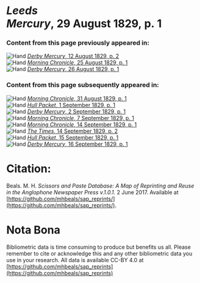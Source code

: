 # *Leeds Mercury*, 29 August 1829, p. 1  
  
### Content from this page previously appeared in:  
![Hand](http://scissorsandpaste.net/wp-content/uploads/2017/06/smallhandpointer.png) [*Derby Mercury*, 12 August 1829, p. 2](https://mhbeals.github.io/sap_html/Derby-Mercury/Derby-Mercury-12-August-1829-p-2)  
![Hand](http://scissorsandpaste.net/wp-content/uploads/2017/06/smallhandpointer.png) [*Morning Chronicle*, 25 August 1829, p. 1](https://mhbeals.github.io/sap_html/Morning-Chronicle/Morning-Chronicle-25-August-1829-p-1)  
![Hand](http://scissorsandpaste.net/wp-content/uploads/2017/06/smallhandpointer.png) [*Derby Mercury*, 26 August 1829, p. 1](https://mhbeals.github.io/sap_html/Derby-Mercury/Derby-Mercury-26-August-1829-p-1)  
  
### Content from this page subsequently appeared in:  
![Hand](http://scissorsandpaste.net/wp-content/uploads/2017/06/smallhandpointer.png) [*Morning Chronicle*, 31 August 1829, p. 1](https://mhbeals.github.io/sap_html/Morning-Chronicle/Morning-Chronicle-31-August-1829-p-1)  
![Hand](http://scissorsandpaste.net/wp-content/uploads/2017/06/smallhandpointer.png) [*Hull Packet*, 1 September 1829, p. 1](https://mhbeals.github.io/sap_html/Hull-Packet/Hull-Packet-1-September-1829-p-1)  
![Hand](http://scissorsandpaste.net/wp-content/uploads/2017/06/smallhandpointer.png) [*Derby Mercury*, 2 September 1829, p. 1](https://mhbeals.github.io/sap_html/Derby-Mercury/Derby-Mercury-2-September-1829-p-1)  
![Hand](http://scissorsandpaste.net/wp-content/uploads/2017/06/smallhandpointer.png) [*Morning Chronicle*, 7 September 1829, p. 1](https://mhbeals.github.io/sap_html/Morning-Chronicle/Morning-Chronicle-7-September-1829-p-1)  
![Hand](http://scissorsandpaste.net/wp-content/uploads/2017/06/smallhandpointer.png) [*Morning Chronicle*, 14 September 1829, p. 1](https://mhbeals.github.io/sap_html/Morning-Chronicle/Morning-Chronicle-14-September-1829-p-1)  
![Hand](http://scissorsandpaste.net/wp-content/uploads/2017/06/smallhandpointer.png) [*The Times*, 14 September 1829, p. 2](https://mhbeals.github.io/sap_html/The-Times/The-Times-14-September-1829-p-2)  
![Hand](http://scissorsandpaste.net/wp-content/uploads/2017/06/smallhandpointer.png) [*Hull Packet*, 15 September 1829, p. 1](https://mhbeals.github.io/sap_html/Hull-Packet/Hull-Packet-15-September-1829-p-1)  
![Hand](http://scissorsandpaste.net/wp-content/uploads/2017/06/smallhandpointer.png) [*Derby Mercury*, 16 September 1829, p. 1](https://mhbeals.github.io/sap_html/Derby-Mercury/Derby-Mercury-16-September-1829-p-1)  


# Citation: 

Beals. M. H. *Scissors and Paste Database: A Map of Reprinting and Reuse in the Anglophone Newspaper Press v.1.0.1.* 2 June 2017. Available at [https://github.com/mhbeals/sap_reprints/](https://github.com/mhbeals/sap_reprints/). 

# Nota Bona

Bibliometric data is time consuming to produce but benefits us all. Please remember to cite or acknowledge this and any other bibliometric data you use in your research. All data is available CC-BY 4.0 at [https://github.com/mhbeals/sap_reprints](https://github.com/mhbeals/sap_reprints)